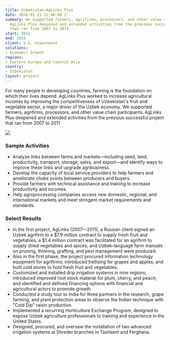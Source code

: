 ```yaml
---
title: Uzbekistan—AgLinks Plus
date: 2016-01-21 22:40:00 Z
summary: We supported farmers, agrifirms, processors, and other value chain participants.
  AgLinks Plus deepened and extended activities from the previous successful project
  that ran from 2007 to 2011.
start: 2011
end: 2015
client: U.S. Government
solutions:
- Economic Growth
regions:
- Eastern Europe and Central Asia
country:
- Uzbekistan
layout: project
---
```


For many people in developing countries, farming is the foundation on which their lives depend. AgLinks Plus worked to increase agricultural incomes by improving the competitiveness of Uzbekistan's fruit and vegetable sector, a major driver of the Uzbek economy. We supported farmers, agrifirms, processors, and other value chain participants. AgLinks Plus deepened and extended activities from the previous successful project that ran from 2007 to 2011.

![][1]

### Sample Activities

* Analyze links between farms and markets—including seed, land, productivity, transport, storage, sales, and export—and identify ways to improve these links and upgrade agribusiness.
* Develop the capacity of local service providers to help farmers and ameliorate choke points between producers and buyers.
* Provide farmers with technical assistance and training to increase productivity and incomes.
* Help agroprocessing companies access new domestic, regional, and international markets and meet stringent market requirements and standards.

### Select Results

* In the first project, AgLinks (2007—2011), a Russian client signed an Uzbek agrifirm to a $7.9 million contract to supply fresh fruit and vegetables; a $1.4 million contract was facilitated for an agrifirm to supply dried vegetables and spices; and Uzbek-language farm manuals on pruning, thinning, grafting, and pest management were produced.
* Also in the first phase, the project procured information technology equipment for agrifirms; introduced trellising for grapes and apples; and built cold stores to hold fresh fruit and vegetables.
* Customized and installed drip irrigation systems in nine regions; introduced improved root stock material for plum, cherry, and peach; and identified and defined financing options with financial and agricultural actors to promote growth.
* Conducted a study tour to India for three partners in the research, grape farming, and plant protection areas to observe the Indian technique with "Cold Dip" raisin production.
* Implemented a recurring Horticulture Exchange Program, designed to expose Uzbek agriculture professionals to training and experience in the United States.
* Designed, procured, and oversaw the installation of two advanced irrigation systems at Shreder branches in Tashkent and Ferghana.

[1]: https://assetify-dai.com/projects/aglinksinner.jpg
